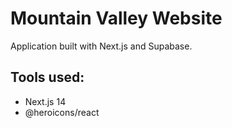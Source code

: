 # Mountain Valley Website

Application built with Next.js and Supabase.

<!-- <img src="screenshots/screenshot-1.png" width="500px"/>
<img src="screenshots/screenshot-2.png" width="500px"/>
<img src="screenshots/screenshot-3.png" width="500px"/>
<img src="screenshots/screenshot-4.png" width="500px"/> -->

## Tools used:

-   Next.js 14
-   @heroicons/react

<!-- [Link to project](https://) -->
